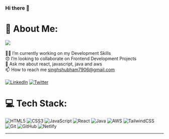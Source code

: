 ### Hi there 👋


# 💫 About Me:
[![](https://visitcount.itsvg.in/api?id=Shubham7906&icon=0&color=0)](https://visitcount.itsvg.in)
<br><br>
👨‍💻 I’m currently working on my Development Skills<br>😍 I’m looking to collaborate on Frontend Development Projects<br>💬 Ask me about react, javascript, java and aws<br>📫 How to reach me singhshubham7906@gmail.com <br> <br>
[![LinkedIn](https://img.shields.io/badge/linkedin-%230077B5.svg?style=for-the-badge&logo=linkedin&logoColor=white)](https://www.linkedin.com/in/shubhamsingh06388/) [![Twitter](https://img.shields.io/badge/Twitter-%231DA1F2.svg?style=for-the-badge&logo=Twitter&logoColor=white)](https://twitter.com/Shubham0638) 


# 💻 Tech Stack:
![HTML5](https://img.shields.io/badge/html5-%23E34F26.svg?style=for-the-badge&logo=html5&logoColor=white)  ![CSS3](https://img.shields.io/badge/css3-%231572B6.svg?style=for-the-badge&logo=css3&logoColor=white) ![JavaScript](https://img.shields.io/badge/javascript-%23323330.svg?style=for-the-badge&logo=javascript&logoColor=%23F7DF1E) ![React](https://img.shields.io/badge/react-%2320232a.svg?style=for-the-badge&logo=react&logoColor=%2361DAFB) ![Java](https://img.shields.io/badge/java-%23ED8B00.svg?style=for-the-badge&logo=java&logoColor=white) ![AWS](https://img.shields.io/badge/AWS-%23FF9900.svg?style=for-the-badge&logo=amazon-aws&logoColor=white) ![TailwindCSS](https://img.shields.io/badge/tailwindcss-%2338B2AC.svg?style=for-the-badge&logo=tailwind-css&logoColor=white) ![Git](https://img.shields.io/badge/git-%23F05033.svg?style=for-the-badge&logo=git&logoColor=white) ![GitHub](https://img.shields.io/badge/github-%23121011.svg?style=for-the-badge&logo=github&logoColor=white) ![Netlify](https://img.shields.io/badge/netlify-%23000000.svg?style=for-the-badge&logo=netlify&logoColor=#00C7B7) 

---

<!-- Proudly created with GPRM ( https://gprm.itsvg.in ) -->
